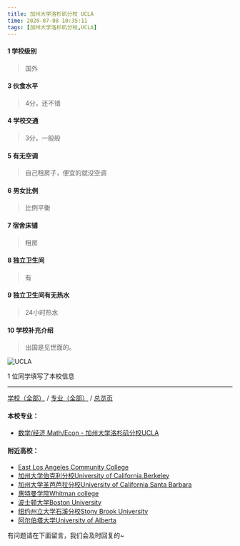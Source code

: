 ```yaml
---
title: 加州大学洛杉矶分校 UCLA
time: 2020-07-08 10:35:11
tags: [加州大学洛杉矶分校,UCLA]
---
```

#### 1 学校级别
> 国外


#### 3 伙食水平
>  4分，还不错


#### 4 学校交通
> 3分，一般般


#### 5 有无空调
> 自己租房子，便宜的就没空调


#### 6 男女比例
> 比例平衡


#### 7 宿舍床铺
> 租房
 

#### 8 独立卫生间
> 有


#### 9 独立卫生间有无热水
> 24小时热水


#### 10 学校补充介绍
>  出国是见世面的。


![UCLA](https://upload-images.jianshu.io/upload_images/6506516-3d96e499bd303658.jpeg?imageMogr2/auto-orient/strip%7CimageView2/2/w/1240)


1 位同学填写了本校信息
***
[学校（全部）](https://univgo.github.io/2020/07/08/3efa6bcca419) / [专业（全部）](https://univgo.github.io/2020/07/08/2d4c6d3552c2) / [总览页](https://univgo.github.io/2020/07/08/445daeb4fa00)
#### 本校专业：
- [数学/经济 Math/Econ - 加州大学洛杉矶分校UCLA](https://univgo.github.io/2020/07/08/0b98fde125dc)

#### 附近高校：
- [East Los Angeles Community College](https://univgo.github.io/2020/07/08/1aec7ad9ce26) 
- [加州大学伯克利分校University of California,Berkeley](https://univgo.github.io/2020/07/08/691533834d4b) 
- [加州大学圣芭芭拉分校University of California,Santa Barbara](https://univgo.github.io/2020/07/08/b003add8bcdb) 
- [惠特曼学院Whitman college](https://univgo.github.io/2020/07/08/1d720faaa03c) 
- [波士顿大学Boston University](https://univgo.github.io/2020/07/08/75c3b6cef2c5)
- [纽约州立大学石溪分校Stony Brook University](https://univgo.github.io/2020/07/08/7b27a919ad55)
- [阿尔伯塔大学University of Alberta](https://univgo.github.io/2020/07/08/a7200d06b3d7)



有问题请在下面留言，我们会及时回复的~

